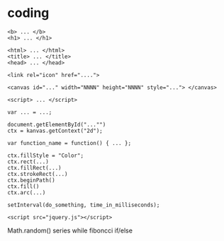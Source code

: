 # coding

    <b> ... </b>
    <h1> ... </h1>

    <html> ... </html>
    <title> ... </title>
    <head> ... </head>

    <link rel="icon" href="....">

    <canvas id="..." width="NNNN" height="NNNN" style="..."> </canvas>

    <script> ... </script>

    var ... = ...;

    document.getElementById("..."")
    ctx = kanvas.getContext("2d");

    var function_name = function() { ... };

    ctx.fillStyle = "Color";
    ctx.rect(...)
    ctx.fillRect(...)
    ctx.strokeRect(...)
    ctx.beginPath()
    ctx.fill()
    ctx.arc(...)

    setInterval(do_something, time_in_milliseconds);

    <script src="jquery.js"></script>

Math.random()
series
while
fiboncci
if/else